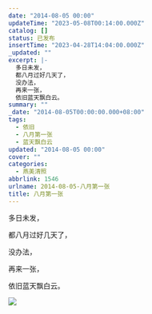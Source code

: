 ```yaml
---
date: "2014-08-05 00:00"
updateTime: "2023-05-08T00:14:00.000Z"
catalog: []
status: 已发布
insertTime: "2023-04-28T14:04:00.000Z"
_updated: ""
excerpt: |-
  多日未发，
  都八月过好几天了，
  没办法，
  再来一张，
  依旧蓝天飘白云。
summary: ""
_date: "2014-08-05T00:00:00.000+08:00"
tags:
  - 依旧
  - 八月第一张
  - 蓝天飘白云
updated: "2014-08-05 00:00"
cover: ""
categories:
  - 燕美清照
abbrlink: 1546
urlname: 2014-08-05-八月第一张
title: 八月第一张
---
```


多日未发，

都八月过好几天了，

没办法，

再来一张，

依旧蓝天飘白云。

![](https://image.bmqy.net/upload/Fqj5HcnJ549gFdxy_c4d5vQ6nRgs.jpg)
